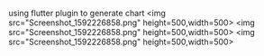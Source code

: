 using flutter plugin to generate chart
<span>
<img src="Screenshot_1592226858.png" height=500,width=500>
<img src="Screenshot_1592226858.png" height=500,width=500>
<img src="Screenshot_1592226858.png" height=500,width=500>
</span>
